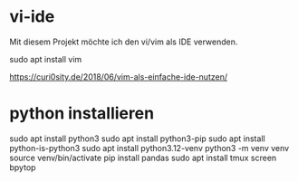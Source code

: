# vi-ide
Mit diesem Projekt möchte ich den vi/vim als IDE verwenden.

sudo apt install vim

https://curi0sity.de/2018/06/vim-als-einfache-ide-nutzen/

# python installieren
sudo apt install python3
sudo apt install python3-pip
sudo apt install python-is-python3
sudo apt install python3.12-venv
python3 -m venv venv
source venv/bin/activate
pip install pandas
sudo apt install tmux screen bpytop
